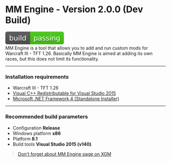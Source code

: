 # MM Engine - Version 2.0.0 (Dev Build)
![](../ThirdParty/master.svg)</br>
MM Engine is a tool that allows you to add and run custom mods for Warcraft III - TFT 1.26. Basically MM Engine is aimed at adding its own races, but this does not limit its functionality.

---
### Installation requirements
* Warcraft III - TFT 1.26 
* [Visual C++ Redistributable for Visual Studio 2015](https://www.microsoft.com/en-US/download/details.aspx?id=48145)
* [Microsoft .NET Framework 4 (Standalone Installer)](https://www.microsoft.com/en-US/download/details.aspx?id=17718)

---
### Recommended build parameters
* Configuration **Release**
* Windows platform **x86**
* Platform **8.1**
* Build tools **Visual Studio 2015 (v140)**
> [Don't forget about MM Engine page on XGM](https://xgm.guru/p/mmengine)